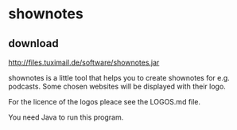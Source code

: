 # shownotes

## download
http://files.tuximail.de/software/shownotes.jar
<br />

shownotes is a little tool that helps you to create shownotes for e.g. podcasts. Some chosen websites will be displayed with their logo.

For the licence of the logos pleace see the LOGOS.md file. 

You need Java to run this program.


